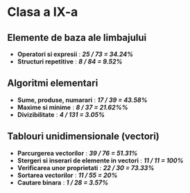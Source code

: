 # Clasa a IX-a

## Elemente de baza ale limbajului
- **Operatori si expresii** : ***25 / 73 = 34.24%***
- **Structuri repetitive** : ***8 / 84 = 9.52%***
## Algoritmi elementari
- **Sume, produse, numarari** : ***17 / 39 = 43.58%***
- **Maxime si minime** : ***8 / 37 = 21.62%%***
- **Divizibilitate** : ***4 / 131 = 3.05%***
## Tablouri unidimensionale (vectori)
- **Parcurgerea vectorilor** : ***39 / 76 = 51.31%***
- **Stergeri si inserari de elemente in vectori** : ***11 / 11 = 100%***
- **Verificarea unor proprietati** : ***22 / 30 = 73.33%***
- **Sortarea vectorilor** : ***11 / 55 = 20%***
- **Cautare binara** : ***1 / 28 = 3.57%***
